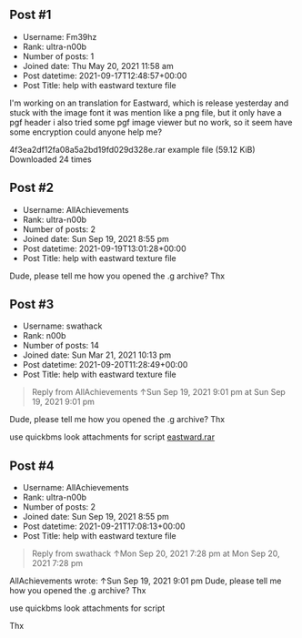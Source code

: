 ## Post #1
- Username: Fm39hz
- Rank: ultra-n00b
- Number of posts: 1
- Joined date: Thu May 20, 2021 11:58 am
- Post datetime: 2021-09-17T12:48:57+00:00
- Post Title: help with eastward texture file

I'm working on an translation for Eastward, which is release yesterday and stuck with the image font
it was mention like a png file, but it only have a pgf header
i also tried some pgf image viewer but no work, so it seem have some encryption
could anyone help me?


 4f3ea2df12fa08a5a2bd19fd029d328e.rar
example file (59.12 KiB) Downloaded 24 times
## Post #2
- Username: AllAchievements
- Rank: ultra-n00b
- Number of posts: 2
- Joined date: Sun Sep 19, 2021 8:55 pm
- Post datetime: 2021-09-19T13:01:28+00:00
- Post Title: help with eastward texture file

Dude, please tell me how you opened the .g archive? Thx
## Post #3
- Username: swathack
- Rank: n00b
- Number of posts: 14
- Joined date: Sun Mar 21, 2021 10:13 pm
- Post datetime: 2021-09-20T11:28:49+00:00
- Post Title: help with eastward texture file

> Reply from AllAchievements ↑Sun Sep 19, 2021 9:01 pm at Sun Sep 19, 2021 9:01 pm
>
> 
Dude, please tell me how you opened the .g archive? Thx

use quickbms
look attachments for script
[eastward.rar](https://xentaxbackup.github.io/file/20848_eastward.rar)
## Post #4
- Username: AllAchievements
- Rank: ultra-n00b
- Number of posts: 2
- Joined date: Sun Sep 19, 2021 8:55 pm
- Post datetime: 2021-09-21T17:08:13+00:00
- Post Title: help with eastward texture file

> Reply from swathack ↑Mon Sep 20, 2021 7:28 pm at Mon Sep 20, 2021 7:28 pm
>
> 
AllAchievements wrote: ↑Sun Sep 19, 2021 9:01 pm
Dude, please tell me how you opened the .g archive? Thx 


use quickbms
look attachments for script

Thx
